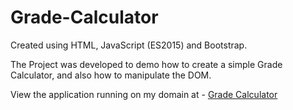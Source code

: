# Grade-Calculator

Created using HTML, JavaScript (ES2015) and Bootstrap. 

The Project was developed to demo how to create a simple Grade Calculator, and also how to manipulate the DOM.

View the application running on my domain at - <a href="https://www.rh-web-design.co.uk/gradeCalculator/GradeCalculator.html" target="_blank">Grade Calculator</a>